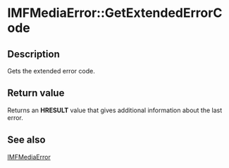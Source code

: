 # IMFMediaError::GetExtendedErrorCode

## Description

Gets the extended error code.

## Return value

Returns an **HRESULT** value that gives additional information about the last error.

## See also

[IMFMediaError](https://learn.microsoft.com/windows/desktop/api/mfmediaengine/nn-mfmediaengine-imfmediaerror)